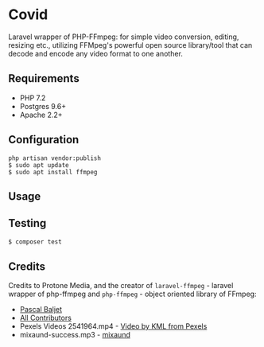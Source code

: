 # Covid
Laravel wrapper of PHP-FFmpeg: for simple video conversion, editing, resizing etc., utilizing FFMpeg's powerful open source library/tool that can decode and encode any video format to one another.
## Requirements

* PHP 7.2
* Postgres 9.6+
* Apache 2.2+

## Configuration

	php artisan vendor:publish
	$ sudo apt update
	$ sudo apt install ffmpeg

## Usage



## Testing

``` bash
$ composer test
```

## Credits
Credits to Protone Media, and the creator of
`laravel-ffmpeg` - laravel wrapper of php-ffmpeg and `php-ffmpeg` - object oriented library of FFmpeg: 
- [Pascal Baljet](https://github.com/pascalbaljet)
- [All Contributors](../../contributors)
- Pexels Videos 2541964.mp4 - [Video by KML from Pexels](https://www.pexels.com/video/a-sparkle-of-liquid-in-a-black-background-2541964/)
- mixaund-success.mp3 - [mixaund](https://www.free-stock-music.com/artist.mixaund.html)
